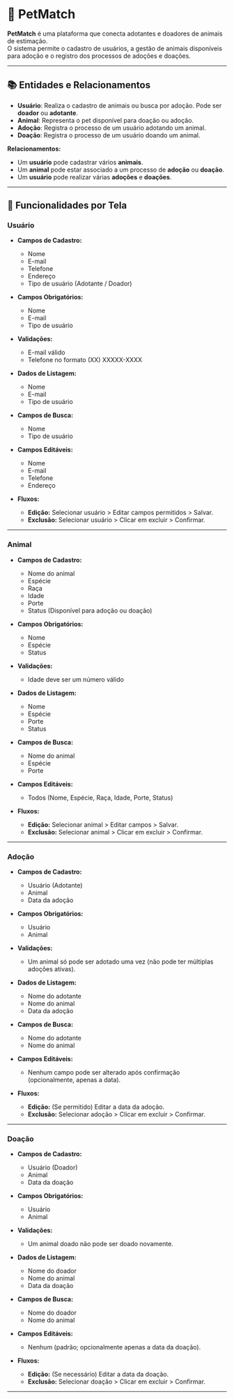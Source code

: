 # 🐾 PetMatch

**PetMatch** é uma plataforma que conecta adotantes e doadores de animais de estimação.  
O sistema permite o cadastro de usuários, a gestão de animais disponíveis para adoção e o registro dos processos de adoções e doações.

---

## 📚 Entidades e Relacionamentos

- **Usuário**: Realiza o cadastro de animais ou busca por adoção. Pode ser **doador** ou **adotante**.
- **Animal**: Representa o pet disponível para doação ou adoção.
- **Adoção**: Registra o processo de um usuário adotando um animal.
- **Doação**: Registra o processo de um usuário doando um animal.

**Relacionamentos:**

- Um **usuário** pode cadastrar vários **animais**.
- Um **animal** pode estar associado a um processo de **adoção** ou **doação**.
- Um **usuário** pode realizar várias **adoções** e **doações**.

---

## 🧩 Funcionalidades por Tela

### Usuário

- **Campos de Cadastro:**
  - Nome
  - E-mail
  - Telefone
  - Endereço
  - Tipo de usuário (Adotante / Doador)

- **Campos Obrigatórios:**
  - Nome
  - E-mail
  - Tipo de usuário

- **Validações:**
  - E-mail válido
  - Telefone no formato (XX) XXXXX-XXXX

- **Dados de Listagem:**
  - Nome
  - E-mail
  - Tipo de usuário

- **Campos de Busca:**
  - Nome
  - Tipo de usuário

- **Campos Editáveis:**
  - Nome
  - E-mail
  - Telefone
  - Endereço

- **Fluxos:**
  - **Edição:** Selecionar usuário > Editar campos permitidos > Salvar.
  - **Exclusão:** Selecionar usuário > Clicar em excluir > Confirmar.

---

### Animal

- **Campos de Cadastro:**
  - Nome do animal
  - Espécie
  - Raça
  - Idade
  - Porte
  - Status (Disponível para adoção ou doação)

- **Campos Obrigatórios:**
  - Nome
  - Espécie
  - Status

- **Validações:**
  - Idade deve ser um número válido

- **Dados de Listagem:**
  - Nome
  - Espécie
  - Porte
  - Status

- **Campos de Busca:**
  - Nome do animal
  - Espécie
  - Porte

- **Campos Editáveis:**
  - Todos (Nome, Espécie, Raça, Idade, Porte, Status)

- **Fluxos:**
  - **Edição:** Selecionar animal > Editar campos > Salvar.
  - **Exclusão:** Selecionar animal > Clicar em excluir > Confirmar.

---

### Adoção

- **Campos de Cadastro:**
  - Usuário (Adotante)
  - Animal
  - Data da adoção

- **Campos Obrigatórios:**
  - Usuário
  - Animal

- **Validações:**
  - Um animal só pode ser adotado uma vez (não pode ter múltiplas adoções ativas).

- **Dados de Listagem:**
  - Nome do adotante
  - Nome do animal
  - Data da adoção

- **Campos de Busca:**
  - Nome do adotante
  - Nome do animal

- **Campos Editáveis:**
  - Nenhum campo pode ser alterado após confirmação (opcionalmente, apenas a data).

- **Fluxos:**
  - **Edição:** (Se permitido) Editar a data da adoção.
  - **Exclusão:** Selecionar adoção > Clicar em excluir > Confirmar.

---

### Doação

- **Campos de Cadastro:**
  - Usuário (Doador)
  - Animal
  - Data da doação

- **Campos Obrigatórios:**
  - Usuário
  - Animal

- **Validações:**
  - Um animal doado não pode ser doado novamente.

- **Dados de Listagem:**
  - Nome do doador
  - Nome do animal
  - Data da doação

- **Campos de Busca:**
  - Nome do doador
  - Nome do animal

- **Campos Editáveis:**
  - Nenhum (padrão; opcionalmente apenas a data da doação).

- **Fluxos:**
  - **Edição:** (Se necessário) Editar a data da doação.
  - **Exclusão:** Selecionar doação > Clicar em excluir > Confirmar.

---
